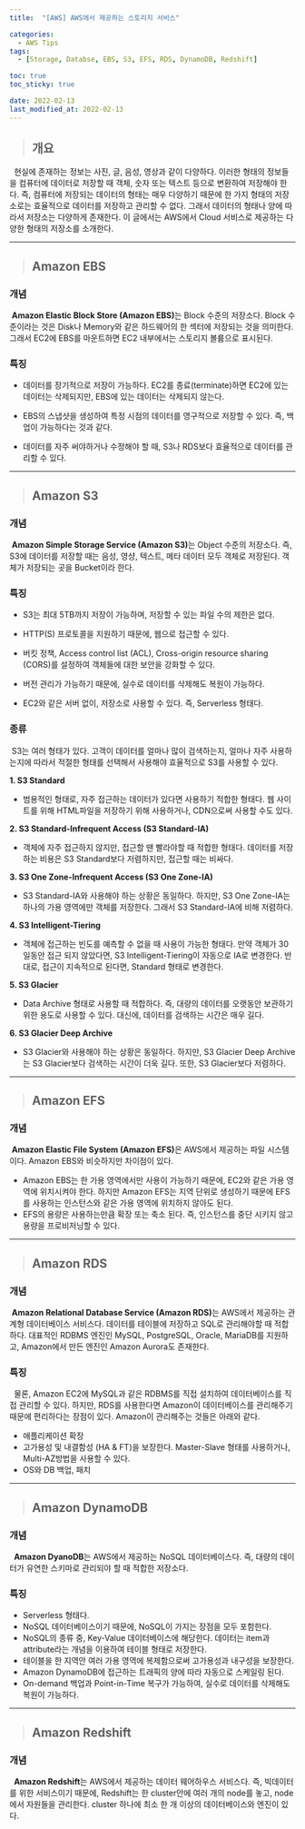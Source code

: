 ```yaml
---
title:  "[AWS] AWS에서 제공하는 스토리지 서비스"

categories:
  - AWS Tips
tags:
  - [Storage, Databse, EBS, S3, EFS, RDS, DynamoDB, Redshift]

toc: true
toc_sticky: true

date: 2022-02-13
last_modified_at: 2022-02-13
---
```


> ## 개요

&nbsp; 현실에 존재하는 정보는 사진, 글, 음성, 영상과 같이 다양하다.
 이러한 형태의 정보들을 컴퓨터에 데이터로 저장할 때 객체, 숫자 또는 텍스트 등으로 변환하여 저장해야 한다. 
 즉, 컴퓨터에 저장되는 데이터의 형태는 매우 다양하기 때문에 한 가지 형태의 저장소로는 효율적으로 데이터를 저장하고 관리할 수 없다. 그래서 데이터의 형태나 양에 따라서 저장소는 다양하게 존재한다. 이 글에서는 AWS에서 Cloud 서비스로 제공하는 다양한 형태의 저장소를 소개한다.

---

> ## Amazon EBS

### 개념

&nbsp;<b>Amazon Elastic Block Store (Amazon EBS)</b>는 Block 수준의 저장소다. Block 수준이라는 것은 Disk나 Memory와 같은 하드웨어의 한 섹터에 저장되는 것을 의미한다. 그래서 EC2에 EBS를 마운트하면 EC2 내부에서는 스토리지 볼륨으로 표시된다. 

### 특징

-  데이터를 장기적으로 저장이 가능하다. EC2를 종료(terminate)하면 EC2에 있는 데이터는 삭제되지만, EBS에 있는 데이터는 삭제되지 않는다.

-  EBS의 스냅샷을 생성하여 특정 시점의 데이터를 영구적으로 저장할 수 있다. 즉, 백업이 가능하다는 것과 같다.

- 데이터를 자주 써야하거나 수정해야 할 때, S3나 RDS보다 효율적으로 데이터를 관리할 수 있다.

---

> ## Amazon S3

### 개념

&nbsp;<b>Amazon Simple Storage Service (Amazon S3)</b>는 Object 수준의 저장소다. 즉, S3에 데이터를 저장할 때는 음성, 영샹, 텍스트, 메타 데이터 모두 객체로 저장된다. 객체가 저장되는 곳을 Bucket이라 한다.

### 특징

- S3는 최대 5TB까지 저장이 가능하며, 저장할 수 있는 파일 수의 제한은 없다.

- HTTP(S) 프로토콜을 지원하기 때문에, 웹으로 접근할 수 있다.

- 버킷 정책, Access control list (ACL), Cross-origin resource sharing (CORS)를 설정하여 객체들에 대한 보안을 강화할 수 있다.

- 버전 관리가 가능하기 때문에, 실수로 데이터를 삭제해도 복원이 가능하다.

- EC2와 같은 서버 없이, 저장소로 사용할 수 있다. 즉, Serverless 형태다.

### 종류

&nbsp;S3는 여러 형태가 있다. 고객이 데이터를 얼마나 많이 검색하는지, 얼마나 자주 사용하는지에 따라서 적절한 형태를 선택해서 사용해야 효율적으로 S3를 사용할 수 있다.

<b>1. S3 Standard</b>
- 범용적인 형태로, 자주 접근하는 데이터가 있다면 사용하기 적합한 형태다. 웹 사이트를 위해 HTML파일을 저장하기 위해 사용하거나, CDN으로써 사용할 수도 있다.

<b>2. S3 Standard-Infrequent Access (S3 Standard-IA)</b>
- 객체에 자주 접근하지 않지만, 접근할 땐 빨라야할 때 적합한 형태다. 데이터를 저장하는 비용은 S3 Standard보다 저렴하지만, 접근할 때는 비싸다.

<b>3. S3 One Zone-Infrequent Access (S3 One Zone-IA)</b>
- S3 Standard-IA와 사용해야 하는 상황은 동일하다. 하지만, S3 One Zone-IA는 하나의 가용 영역에만 객체를 저장한다. 그래서 S3 Standard-IA에 비해 저렴하다.

<b>4. S3 Intelligent-Tiering</b>
- 객체에 접근하는 빈도를 예측할 수 없을 때 사용이 가능한 형태다. 만약 객체가 30일동안 접근 되지 않았다면, S3 Intelligent-Tiering이 자동으로 IA로 변경한다. 반대로, 접근이 지속적으로 된다면, Standard 형태로 변경한다.

<b>5. S3 Glacier</b>
- Data Archive 형태로 사용할 때 적합하다. 즉, 대량의 데이터를 오랫동안 보관하기 위한 용도로 사용할 수 있다. 대신에, 데이터를 검색하는 시간은 매우 길다.

<b>6. S3 Glacier Deep Archive</b>
- S3 Glacier와 사용해야 하는 상황은 동일하다. 하지만, S3 Glacier Deep Archive는 S3 Glacier보다 검색하는 시간이 더욱 길다. 또한, S3 Glacier보다 저렴하다.

---

> ## Amazon EFS

### 개념

&nbsp;<b>Amazon Elastic File System (Amazon EFS)</b>은 AWS에서 제공하는 파일 시스템이다. Amazon EBS와 비슷하지만 차이점이 있다. 

- Amazon EBS는 한 가용 영역에서만 사용이 가능하기 때문에, EC2와 같은 가용 영역에 위치시켜야 한다. 하지만 Amazon EFS는 지역 단위로 생성하기 때문에 EFS를 사용하는 인스턴스와 같은 가용 영역에 위치하지 않아도 된다.
- EFS의 용량은 사용하는만큼 확장 또는 축소 된다. 즉, 인스턴스를 중단 시키지 않고 용량을 프로비저닝할 수 있다.

---

> ## Amazon RDS

### 개념

&nbsp;<b>Amazon Relational Database Service (Amazon RDS)</b>는 AWS에서 제공하는 관계형 데이터베이스 서비스다. 데이터를 테이블에 저장하고 SQL로 관리해야할 때 적합하다. 대표적인 RDBMS 엔진인 MySQL, PostgreSQL, Oracle, MariaDB를 지원하고, Amazon에서 만든 엔진인 Amazon Aurora도 존재한다.

### 특징

&nbsp; 물론, Amazon EC2에 MySQL과 같은 RDBMS를 직접 설치하여 데이터베이스를 직접 관리할 수 있다. 하지만, RDS를 사용한다면 Amazon이 데이터베이스를 관리해주기 때문에 편리하다는 장점이 있다. Amazon이 관리해주는 것들은 아래와 같다.

- 애플리케이션 확장
- 고가용성 및 내결함성 (HA & FT)을 보장한다. Master-Slave 형태를 사용하거나, Multi-AZ방법을 사용할 수 있다.
- OS와 DB 백업, 패치

---

> ## Amazon DynamoDB

### 개념

&nbsp; <b>Amazon DyanoDB</b>는 AWS에서 제공하는 NoSQL 데이터베이스다. 즉, 대량의 데이터가 유연한 스키마로 관리되야 할 때 적합한 저장소다.

### 특징

- Serverless 형태다.
- NoSQL 데이터베이스이기 때문에, NoSQL이 가지는 장점을 모두 포함한다.
- NoSQL의 종류 중, Key-Value 데이터베이스에 해당한다. 데이터는 item과 attribute라는 개념을 이용하여 테이블 형태로 저장한다.
- 테이블을 한 지역안  여러 가용 영역에 복제함으로써 고가용성과 내구성을 보장한다.
- Amazon DynamoDB에 접근하는 트래픽의 양에 따라 자동으로 스케일링 된다.
- On-demand 백업과 Point-in-Time 복구가 가능하여, 실수로 데이터를 삭제해도 복원이 가능하다.

---

> ## Amazon Redshift

### 개념

&nbsp; <b>Amazon Redshift</b>는 AWS에서 제공하는 데이터 웨어하우스 서비스다. 즉, 빅데이터를 위한 서비스이기 때문에, Redshift는 한 cluster안에 여러 개의 node를 놓고, node에서 자원들을 관리한다. cluster 하나에 최소 한 개 이상의 데이터베이스와 엔진이 있다.